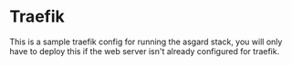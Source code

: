 # Traefik

This is a sample traefik config for running the asgard stack, you will only have to deploy this if the web server isn't already configured for traefik.